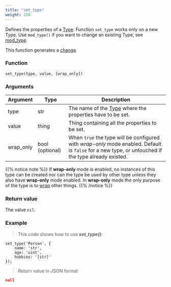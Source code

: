 ```yaml
---
title: "set_type"
weight: 228
---
```


Defines the properties of a [Type](../../data-types/type). Function `set_type` works only on a new Type. Use `mod_type()` if you want to change an existing Type, see [mod_type](../mod_type).

This function generates a [change](../../overview/changes).

### Function

`set_type(type, value, [wrap_only])`

### Arguments

Argument | Type | Description
-------- | ---- | -----------
type | str | The name of the [Type](../../data-types/type) where the properties have to be set.
value | thing | Thing containing all the properties to be set.
wrap_only | bool (optional) | When `true` the type will be configured with *wrap-only* mode enabled. Default is `false` for a new type, or untouched if the type already existed.

{{% notice note %}}
If **wrap-only** mode is enabled, no instances of this type can be
created nor can the type be used by other type unless they also have **wrap-only** mode enabled. In **wrap-only** mode the only purpose of the type is to [wrap](../../data-types/thing/wrap) other things.
{{% /notice %}}

### Return value

The value `nil`.

### Example

> This code shows how to use ***set_type()***:

```thingsdb,json_response
set_type('Person', {
    name: 'str',
    age: 'uint',
    hobbies: '[str]'
});
```

> Return value in JSON format

```json
null
```
